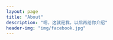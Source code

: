 ```yaml
---
layout: page
title: "About"
description: "嗯，这就是我，以后再给你介绍"
header-img: "img/facebook.jpg"
---
```







